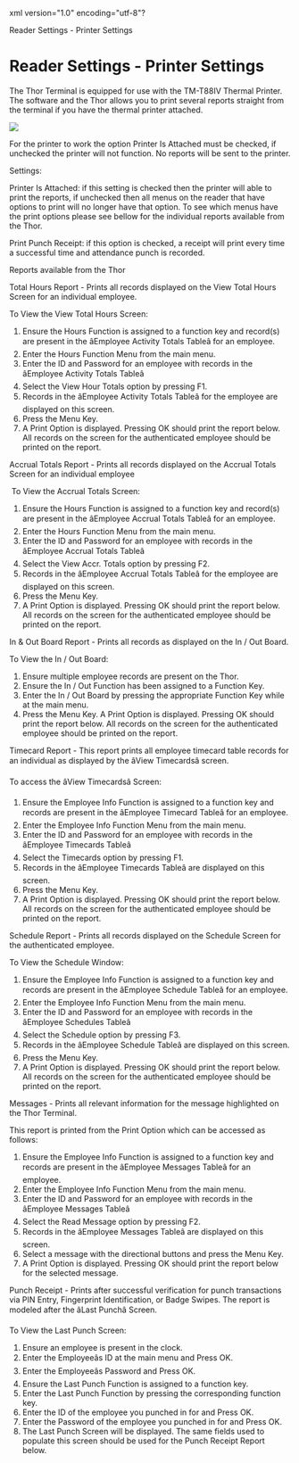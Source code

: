 xml version="1.0" encoding="utf-8"?





Reader Settings - Printer Settings




# Reader Settings - Printer Settings

The Thor Terminal is equipped for use with the TM-T88IV Thermal Printer. The software and the Thor allows you to print several reports straight from the terminal if you have the thermal printer attached.

![](/img/image449.gif)

For the printer to work the option Printer Is Attached must be checked, if unchecked the printer will not function. No reports will be sent to the printer.

Settings:

Printer Is Attached: if this setting is checked then the printer will able to print the reports, if unchecked then all menus on the reader that have options to print will no longer have that option. To see which menus have the print options please see bellow for the individual reports available from the Thor.

Print Punch Receipt: if this option is checked, a receipt will print every time a successful time and attendance punch is recorded.

Reports available from the Thor

Total Hours Report - Prints all records displayed on the View Total Hours Screen for an individual employee.

To View the View Total Hours Screen:

1. Ensure the Hours Function is assigned to a function key and record(s) are present in the âEmployee Activity Totals Tableâ for an employee.
2. Enter the Hours Function Menu from the main menu.
3. Enter the ID and Password for an employee with records in the âEmployee Activity Totals Tableâ
4. Select the View Hour Totals option by pressing F1.
5. Records in the âEmployee Activity Totals Tableâ for the employee are displayed on this screen.
6. Press the Menu Key.
7. A Print Option is displayed. Pressing OK should print the report below. All records on the screen for the authenticated employee should be printed on the report.

Accrual Totals Report - Prints all records displayed on the Accrual Totals Screen for an individual employee

 To View the Accrual Totals Screen:

1. Ensure the Hours Function is assigned to a function key and record(s) are present in the âEmployee Accrual Totals Tableâ for an employee.
2. Enter the Hours Function Menu from the main menu.
3. Enter the ID and Password for an employee with records in the âEmployee Accrual Totals Tableâ
4. Select the View Accr. Totals option by pressing F2.
5. Records in the âEmployee Accrual Totals Tableâ for the employee are displayed on this screen.
6. Press the Menu Key.
7. A Print Option is displayed. Pressing OK should print the report below. All records on the screen for the authenticated employee should be printed on the report.

In & Out Board Report - Prints all records as displayed on the In / Out Board.

To View the In / Out Board:

1. Ensure multiple employee records are present on the Thor.
2. Ensure the In / Out Function has been assigned to a Function Key.
3. Enter the In / Out Board by pressing the appropriate Function Key while at the main menu.
4. Press the Menu Key. A Print Option is displayed. Pressing OK should print the report below. All records on the screen for the authenticated employee should be printed on the report.

Timecard Report - This report prints all employee timecard table records for an individual as displayed by the âView Timecardsâ screen.

To access the âView Timecardsâ Screen:

1. Ensure the Employee Info Function is assigned to a function key and records are present in the âEmployee Timecard Tableâ for an employee.
2. Enter the Employee Info Function Menu from the main menu.
3. Enter the ID and Password for an employee with records in the âEmployee Timecards Tableâ
4. Select the Timecards option by pressing F1.
5. Records in the âEmployee Timecards Tableâ are displayed on this screen.
6. Press the Menu Key.
7. A Print Option is displayed. Pressing OK should print the report below. All records on the screen for the authenticated employee should be printed on the report.

Schedule Report - Prints all records displayed on the Schedule Screen for the authenticated employee.

To View the Schedule Window:

1. Ensure the Employee Info Function is assigned to a function key and records are present in the âEmployee Schedule Tableâ for an employee.
2. Enter the Employee Info Function Menu from the main menu.
3. Enter the ID and Password for an employee with records in the âEmployee Schedules Tableâ
4. Select the Schedule option by pressing F3.
5. Records in the âEmployee Schedule Tableâ are displayed on this screen.
6. Press the Menu Key.
7. A Print Option is displayed. Pressing OK should print the report below. All records on the screen for the authenticated employee should be printed on the report.

Messages - Prints all relevant information for the message highlighted on the Thor Terminal.

This report is printed from the Print Option which can be accessed as follows:

1. Ensure the Employee Info Function is assigned to a function key and records are present in the âEmployee Messages Tableâ for an employee.
2. Enter the Employee Info Function Menu from the main menu.
3. Enter the ID and Password for an employee with records in the âEmployee Messages Tableâ
4. Select the Read Message option by pressing F2.
5. Records in the âEmployee Messages Tableâ are displayed on this screen.
6. Select a message with the directional buttons and press the Menu Key.
7. A Print Option is displayed. Pressing OK should print the report below for the selected message.

Punch Receipt - Prints after successful verification for punch transactions via PIN Entry, Fingerprint Identification, or Badge Swipes. The report is modeled after the âLast Punchâ Screen.

To View the Last Punch Screen:

1. Ensure an employee is present in the clock.
2. Enter the Employeeâs ID at the main menu and Press OK.
3. Enter the Employeeâs Password and Press OK.
4. Ensure the Last Punch Function is assigned to a function key.
5. Enter the Last Punch Function by pressing the corresponding function key.
6. Enter the ID of the employee you punched in for and Press OK.
7. Enter the Password of the employee you punched in for and Press OK.
8. The Last Punch Screen will be displayed. The same fields used to populate this screen should be used for the Punch Receipt Report below.
